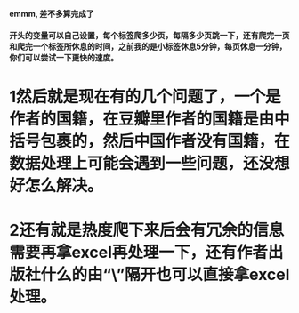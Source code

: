 #### emmm, 差不多算完成了
#### 开头的变量可以自己设置，每个标签爬多少页，每隔多少页跳一下，还有爬完一页和爬完一个标签所休息的时间，之前我的是小标签休息5分钟，每页休息一分钟，你们可以尝试一下更快的速度。
# 1然后就是现在有的几个问题了，一个是作者的国籍，在豆瓣里作者的国籍是由中括号包裹的，然后中国作者没有国籍，在数据处理上可能会遇到一些问题，还没想好怎么解决。
# 2还有就是热度爬下来后会有冗余的信息需要再拿excel再处理一下，还有作者出版社什么的由“\”隔开也可以直接拿excel处理。
